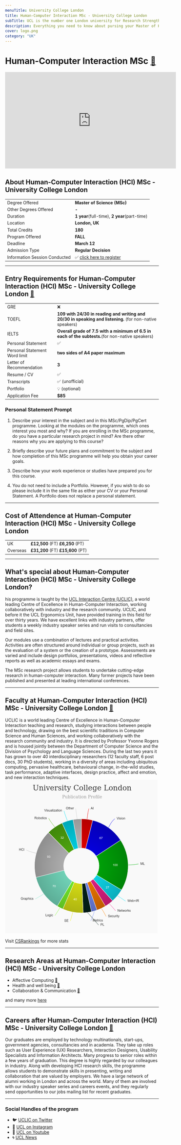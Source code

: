 ```yaml
---
menuTitle: University College London
title: Human-Computer Interaction MSc - University College London
subTitle: UCL is the number one London university for Research Strength (REF2014), recognised for its academic excellence and global impact.
description: Everything you need to know about pursing your Master of Human Computer Interaction at University College, London. 
cover: logo.png
category: "UK"
---
```


# Human-Computer Interaction MSc [🔗](https://www.ucl.ac.uk/prospective-students/graduate/taught-degrees/human-computer-interaction-msc)
<iframe width="560" height="315" src="https://www.youtube.com/embed/nc_vRPg_Puo" frameborder="0" allow="accelerometer; autoplay; clipboard-write; encrypted-media; gyroscope; picture-in-picture" allowfullscreen></iframe>

## About Human-Computer Interaction (HCI) MSc - University College London
|   |   |
|---|---|
| Degree Offered |  **Master of Science (MSc)** |
| Other Degrees Offered| **-**|
| Duration       | **1 year**(full-time), **2 year**(part-time)                      |
| Location       | **London, UK**          |
| Total Credits  | **180**                           | 
| Program Offered| **FALL**|
|Deadline| **March 12**  |
|Admission Type| **Regular Decision** |
|Information Session Conducted| ✅ [click here to register](https://www.ucl.ac.uk/prospective-students/open-days/graduate-open-days) |

---

## Entry Requirements for Human-Computer Interaction (HCI) MSc - University College London [🔗](https://www.ucl.ac.uk/pals/study/masters/msc-human-computer-interaction)
|   |   |
|---|---|
| GRE | ❌ |
| TOEFL       | **109 with 24/30 in reading and writing and 20/30 in speaking and listening.** (for non-native speakers)|
|IELTS|**Overall grade of 7.5 with a minimum of 6.5 in each of the subtests.**(for non-native speakers)||
| Personal Statement       | ✅          |
|Personal Statement Word limit| **two sides of A4 paper maximum** |
| Letter of Recommendation  | **3**                           | 
|Resume / CV|✅|
|Transcripts|✅ (unofficial) |
|Portfolio|💡 (optional) |
|Application Fee| **$85** |


### Personal Statement Prompt
1. Describe your interest in the subject and in this MSc/PgDip/PgCert programme. Looking at the modules on the programme, which ones interest you most and why? If you are enrolling in the MSc programme, do you have a particular research project in mind? Are there other reasons why you are applying to this course?

2. Briefly describe your future plans and commitment to the subject and how completion of this MSc programme will help you obtain your career goals.

3. Describe how your work experience or studies have prepared you for this course.

4. You do not need to include a Portfolio. However, if you wish to do so please include it in the same file as either your CV or your Personal Statement. A Portfolio does not replace a personal statement.

---


## Cost of Attendence at Human-Computer Interaction (HCI) MSc - University College London
|   |   |
|---|---|
| UK      | **£12,500** (FT) **£6,250** (PT)          |
| Overseas      | **£31,200** (FT) **£15,600** (PT)      |

---

## What's special about Human-Computer Interaction (HCI) MSc - University College London?

his programme is taught by the [UCL Interaction Centre (UCLIC)](https://uclic.ucl.ac.uk), a world leading Centre of Excellence in Human-Computer Interaction, working collaboratively with industry and the research community. UCLIC, and before it the UCL Ergonomics Unit, have provided training in this field for over thirty years. We have excellent links with industry partners, offer students a weekly industry speaker series and run visits to consultancies and field sites.

Our modules use a combination of lectures and practical activities. Activities are often structured around individual or group projects, such as the evaluation of a system or the creation of a prototype. Assessments are varied and include design portfolios, presentations, videos and reflective reports as well as academic essays and exams.

The MSc research project allows students to undertake cutting-edge research in human-computer interaction. Many former projects have been published and presented at leading international conferences.


---


## Faculty at Human-Computer Interaction (HCI) MSc - University College London [🔗](https://uclic.ucl.ac.uk/people)
UCLIC is a world leading Centre of Excellence in Human-Computer Interaction teaching and research, studying interactions between people and technology, drawing on the best scientific traditions in Computer Science and Human Sciences, and working collaboratively with the research community and industry. It is directed by Professor Yvonne Rogers and is housed jointly between the Department of Computer Science and the Division of Psychology and Language Sciences. During the last two years it has grown to over 40 interdisciplinary researchers (12 faculty staff, 6 post docs, 30 PhD students), working in a diversity of areas including ubiquitous computing, pervasive healthcare, behavioural change, in-the-wild studies, task performance, adaptive interfaces, design practice, affect and emotion, and new interaction techniques.
![research_stats](research_stats.png)

Visit [CSRankings](http://csrankings.org/#/index?all&uk) for more stats 

---


## Research Areas at Human-Computer Interaction (HCI) MSc - University College London
* Affective Computing [🔗](https://uclic.ucl.ac.uk/research/affective-computing)
* Health and well being [🔗](https://uclic.ucl.ac.uk/research/health-and-well-being)
* Collaboration & Communication [🔗](https://uclic.ucl.ac.uk/research/collaboration-and-communication)

and many more [here](https://uclic.ucl.ac.uk/research) 


---


## Careers after Human-Computer Interaction (HCI) MSc - University College London [🔗](https://www.ucl.ac.uk/pals/study/masters/msc-human-computer-interaction)
Our graduates are employed by technology multinationals, start-ups, government agencies, consultancies and in academia. They take up roles such as User Experience (UX) Researchers, Interaction Designers, Usability Specialists and Information Architects. Many progress to senior roles within a few years of graduation. This degree is highly regarded by our colleagues in industry. Along with developing HCI research skills, the programme allows students to demonstrate skills in presenting, writing and collaboration that are valued by employers. We have a large network of alumni working in London and across the world. Many of them are involved with our industry speaker series and careers events, and they regularly send opportunities to our jobs mailing list for recent graduates.

---

### Social Handles of the program

* 🐦  [UCLIC on Twitter ](https://twitter.com/uclic?lang=en)  
* 💢  [UCL on Instagram ](https://www.instagram.com/ucl/) 
* 🛑  [UCL on Youtube](https://www.youtube.com/ucltv)
* 🌀  [UCL News](https://www.ucl.ac.uk/events/)

